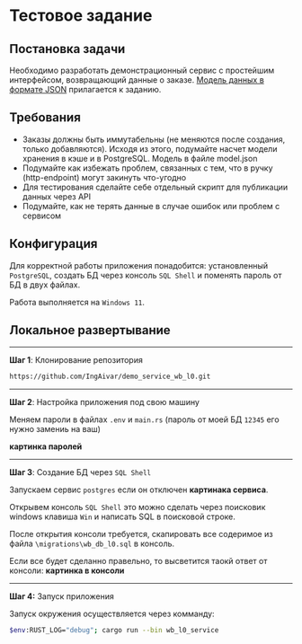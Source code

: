 # Тестовое задание

## Постановка задачи

Необходимо разработать демонстрационный сервис с простейшим интерфейсом, возвращающий данные о заказе. [Модель данных в формате JSON](https://github.com/IngAivar/demo_service_wb_l0/wiki/JSON-Data) прилагается к заданию.

## Требования

- Заказы должны быть иммутабельны (не меняются после создания, только добавляются). Исходя из этого, подумайте насчет модели хранения в кэше и в PostgreSQL. Модель в файле model.json
- Подумайте как избежать проблем, связанных с тем, что в ручку (http-endpoint) могут закинуть что-угодно
- Для тестирования сделайте себе отдельный скрипт для публикации данных через API
- Подумайте, как не терять данные в случае ошибок или проблем с сервисом

## Конфигурация

Для корректной работы приложения понадобится: установленный `PostgreSQL`, создать БД через консоль `SQL Shell` и поменять пароль от БД в двух файлах.

Работа выполняется на `Windows 11`.

## Локальное развертывание
---
**Шаг 1**: Клонирование репозитория

```bash
https://github.com/IngAivar/demo_service_wb_l0.git
```

---
**Шаг 2**: Настройка приложения под свою машину

Меняем пароли в файлах `.env` и `main.rs` (пароль от моей БД `12345` его нужно замениь на ваш)

**картинка паролей**

---
**Шаг 3**: Создание БД через `SQL Shell`

Запускаем сервис `postgres` если он отключен **картинака сервиса**.

Открывем консоль `SQL Shell` это можно сделать через поисковик windows клавиша `Win` и написать SQL в поисковой строке.

После открытия консоли требуется, скапировать все содеримое из файла `\migrations\wb_db_l0.sql` в консоль.

Если все будет сделанно правельно, то высветится таокй ответ от консоли: **картинка в консоли**

---
**Шаг 4:** Запуск приложения

Запуск окружения осуществляется через комманду:

```bash
$env:RUST_LOG="debug"; cargo run --bin wb_l0_service
```
